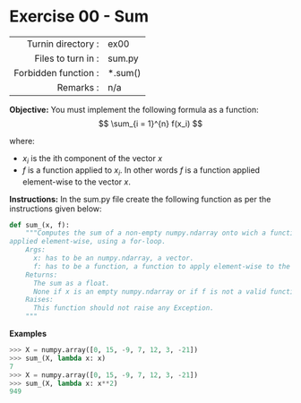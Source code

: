 # Exercise 00 - Sum

|                         |                    |
| -----------------------:| ------------------ |
|   Turnin directory :    |  ex00              |
|   Files to turn in :    |  sum.py            |
|   Forbidden function :  |  *.sum()           |
|   Remarks :             |  n/a               |


**Objective:**
You must implement the following formula as a function:  
$$
\sum_{i = 1}^{n} f(x_i)
$$

where: 
- $x_i$ is the ith component of the vector $x$
- $f$ is a function applied to $x_i$. In other words $f$ is a function applied element-wise to the vector $x$.

**Instructions:**
In the sum.py file create the following function as per the instructions given below:
```python
def sum_(x, f):
    """Computes the sum of a non-empty numpy.ndarray onto wich a function is
applied element-wise, using a for-loop.
    Args:
      x: has to be an numpy.ndarray, a vector.
      f: has to be a function, a function to apply element-wise to the vector.
    Returns:
      The sum as a float.
      None if x is an empty numpy.ndarray or if f is not a valid function.
    Raises:
      This function should not raise any Exception.
    """
```

**Examples**
```python
>>> X = numpy.array([0, 15, -9, 7, 12, 3, -21])
>>> sum_(X, lambda x: x)
7
>>> X = numpy.array([0, 15, -9, 7, 12, 3, -21])
>>> sum_(X, lambda x: x**2)
949
```

